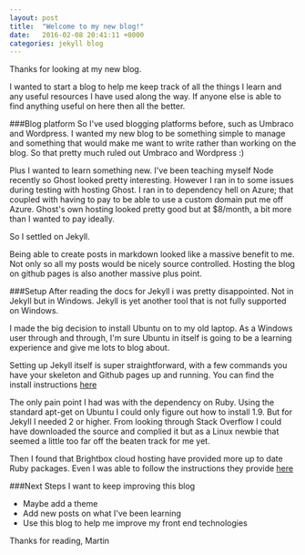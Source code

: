 ```yaml
---
layout: post
title:  "Welcome to my new blog!"
date:   2016-02-08 20:41:11 +0000
categories: jekyll blog
---
```

Thanks for looking at my new blog.

I wanted to start a blog to help me keep track of all the things I learn and any useful resources I have used along the way.
If anyone else is able to find anything useful on here then all the better.

###Blog platform
So I've used blogging platforms before, such as Umbraco and Wordpress.
I wanted my new blog to be something simple to manage and something that would make me want to write rather than working on the blog.
So that pretty much ruled out Umbraco and Wordpress :)

Plus I wanted to learn something new. I've been teaching myself Node recently so Ghost looked pretty interesting.
However I ran in to some issues during testing with hosting Ghost. I ran in to dependency hell on Azure; that coupled with having to 
pay to be able to use a custom domain put me off Azure. Ghost's own hosting looked pretty good but at $8/month, a bit more than I wanted
to pay ideally.

So I settled on Jekyll.

Being able to create posts in markdown looked like a massive benefit to me. Not only so all my posts would be
nicely source controlled. Hosting the blog on github pages is also another massive plus point.

###Setup
After reading the docs for Jekyll i was pretty disappointed. Not in Jekyll but in Windows. Jekyll is yet another tool that is not
fully supported on Windows.

I made the big decision to install Ubuntu on to my old laptop. As a Windows user through and through, I'm sure Ubuntu in itself 
is going to be a learning experience and give me lots to blog about.

Setting up Jekyll itself is super straightforward, with a few commands you have your skeleton and Github pages up and running.
You can find the install instructions [here](https://help.github.com/articles/using-jekyll-with-pages/)

The only pain point I had was with the dependency on Ruby. Using the standard apt-get on Ubuntu I could only figure out how to install 1.9. 
But for Jekyll I needed 2 or higher. From looking through Stack Overflow I could have downloaded the source and complied it but as a
Linux newbie that seemed a little too far off the beaten track for me yet.

Then I found that Brightbox cloud hosting have provided more up to date Ruby packages. Even I was able to follow the instructions they provide [here](https://www.brightbox.com/docs/ruby/ubuntu/)

###Next Steps
I want to keep improving this blog

* Maybe add a theme
* Add new posts on what I've been learning
* Use this blog to help me improve my front end technologies

Thanks for reading,
Martin
